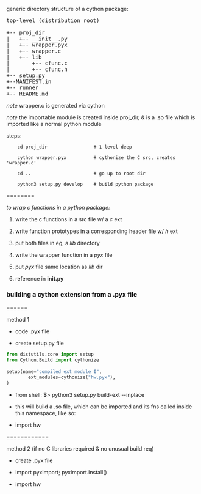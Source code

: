 
generic directory structure of a cython package:



<pre>
top-level (distribution root)

+-- proj_dir
|	+-- __init__.py
|	+-- wrapper.pyx
|	+-- wrapper.c
|	+-- lib
|		+-- cfunc.c
|		+-- cfunc.h
+-- setup.py
+--MANIFEST.in
+-- runner
+-- README.md
</pre>

_note_ wrapper.c is generated via cython

_note_ the importable module is created inside proj_dir, & is a .so file
	which is imported like a normal python module


steps:

```
    cd proj_dir    				# 1 level deep
```
```
    cython wrapper.pyx  		# cythonize the C src, creates 'wrapper.c'
```
```
    cd ..						# go up to root dir
```
```
    python3 setup.py develop	# build python package 
```





========

_to wrap c functions in a python package:_

1. write the c functions in a src file w/ a _c_ ext

2. write function prototypes in a corresponding header file w/ _h_ ext

3. put both files in eg, a _lib_ directory

4. write the wrapper function in a _pyx_ file

4. put _pyx_ file same location as _lib_ dir

5. reference in __init.py__



### building a cython extension from a .pyx file
======

method 1

* code .pyx file

* create setup.py file 

```python 
from distutils.core import setup
from Cython.Build import cythonize
		
setup(name="compiled ext module I",
		ext_modules=cythonize("hw.pyx"),
)
```

* from shell:
    $> python3 setup.py build-ext --inplace
	
* this will build a .so file, which can be imported and its fns called inside this namespace, like so:

* import hw

============

method 2 (if no C libraries required & no unusual build req)

* create .pyx file

* import pyximport; pyximport.install()

* import hw